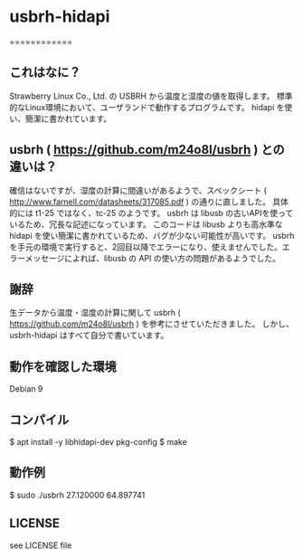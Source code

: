 # usbrh-hidapi
============

## これはなに？
Strawberry Linux Co., Ltd. の USBRH から温度と湿度の値を取得します。
標準的なLinux環境において、ユーザランドで動作するプログラムです。
hidapi を使い、簡潔に書かれています。

## usbrh ( https://github.com/m24o8l/usbrh ) との違いは？
確信はないですが、湿度の計算に間違いがあるようで、スペックシート ( http://www.farnell.com/datasheets/317085.pdf ) の通りに直しました。
具体的には t1-25 ではなく、tc-25 のようです。
usbrh は libusb の古いAPIを使っているため、冗長な記述になっています。
このコードは libusb よりも高水準な hidapi を使い簡潔に書かれているため、バグが少ない可能性が高いです。
usbrh を手元の環境で実行すると、2回目以降でエラーになり、使えませんでした。エラーメッセージによれば、libusb の API の使い方の問題があるようでした。

## 謝辞
生データから温度・湿度の計算に関して usbrh ( https://github.com/m24o8l/usbrh )  を参考にさせていただきました。
しかし、usbrh-hidapi はすべて自分で書いています。
 
## 動作を確認した環境
Debian 9

## コンパイル
 $ apt install -y libhidapi-dev pkg-config
 $ make
 
## 動作例
 $ sudo ./usbrh
 27.120000 64.897741

## LICENSE
see LICENSE file
